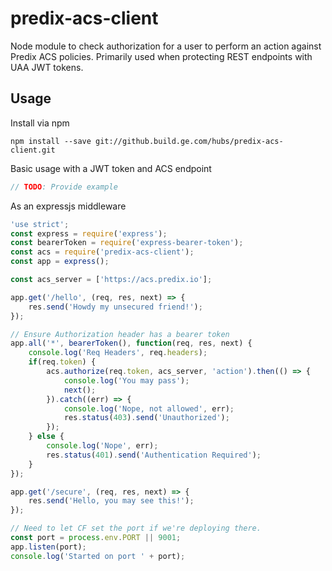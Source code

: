 # predix-acs-client
Node module to check authorization for a user to perform an action against Predix ACS policies.
Primarily used when protecting REST endpoints with UAA JWT tokens.

## Usage
Install via npm

```
npm install --save git://github.build.ge.com/hubs/predix-acs-client.git
```

Basic usage with a JWT token and ACS endpoint

```javascript
// TODO: Provide example
```

As an expressjs middleware

```javascript
'use strict';
const express = require('express');
const bearerToken = require('express-bearer-token');
const acs = require('predix-acs-client');
const app = express();

const acs_server = ['https://acs.predix.io'];

app.get('/hello', (req, res, next) => {
    res.send('Howdy my unsecured friend!');
});

// Ensure Authorization header has a bearer token
app.all('*', bearerToken(), function(req, res, next) {
    console.log('Req Headers', req.headers);
    if(req.token) {
        acs.authorize(req.token, acs_server, 'action').then(() => {
            console.log('You may pass');
            next();
        }).catch((err) => {
            console.log('Nope, not allowed', err);
            res.status(403).send('Unauthorized');
        });
    } else {
        console.log('Nope', err);
        res.status(401).send('Authentication Required');
    }
});

app.get('/secure', (req, res, next) => {
    res.send('Hello, you may see this!');
});

// Need to let CF set the port if we're deploying there.
const port = process.env.PORT || 9001;
app.listen(port);
console.log('Started on port ' + port);

```